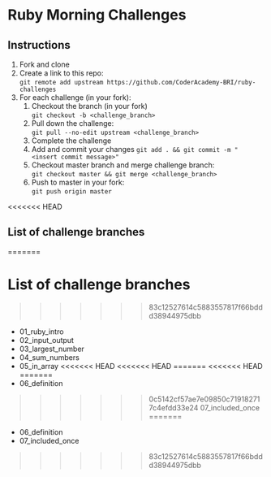 # Ruby Morning Challenges

## Instructions
1. Fork and clone
2. Create a link to this repo: <br/>
   `git remote add upstream https://github.com/CoderAcademy-BRI/ruby-challenges`
3. For each challenge (in your fork):
    1. Checkout the branch (in your fork)<br/>
     `git checkout -b <challenge_branch>`
    3. Pull down the challenge: <br/>
     `git pull --no-edit upstream <challenge_branch>`
    4. Complete the challenge
    5. Add and commit your changes
    `git add . && git commit -m "<insert commit message>"`
    6. Checkout master branch and merge challenge branch:<br/>
    `git checkout master && git merge <challenge_branch>`
    7. Push to master in your fork:<br/>
     `git push origin master`

<<<<<<< HEAD
## List of challenge branches
=======
# List of challenge branches
>>>>>>> 83c12527614c5883557817f66bddd38944975dbb
* 01_ruby_intro
* 02_input_output
* 03_largest_number
* 04_sum_numbers
* 05_in_array
<<<<<<< HEAD
<<<<<<< HEAD
=======
<<<<<<< HEAD
=======
* 06_definition
>>>>>>> 0c5142cf57ae7e09850c719182717c4efdd33e24
>>>>>>> 07_included_once
=======
* 06_definition
* 07_included_once
>>>>>>> 83c12527614c5883557817f66bddd38944975dbb
